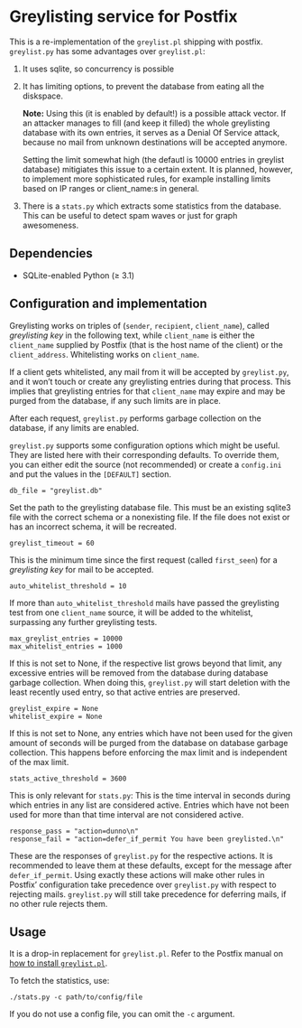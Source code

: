 Greylisting service for Postfix
===============================

This is a re-implementation of the ``greylist.pl`` shipping with
postfix. ``greylist.py`` has some advantages over ``greylist.pl``:

1. It uses sqlite, so concurrency is possible
2. It has limiting options, to prevent the database from eating all the
   diskspace.

   **Note:** Using this (it is enabled by default!) is a possible attack
   vector. If an attacker manages to fill (and keep it filled) the whole
   greylisting database with its own entries, it serves as a Denial Of Service
   attack, because no mail from unknown destinations will be accepted anymore.

   Setting the limit somewhat high (the defautl is 10000 entries in greylist
   database) mitigiates this issue to a certain extent. It is planned, however,
   to implement more sophisticated rules, for example installing limits based on
   IP ranges or client_name:s in general.
3. There is a ``stats.py`` which extracts some statistics from the
   database. This can be useful to detect spam waves or just for graph
   awesomeness.

Dependencies
------------

* SQLite-enabled Python (≥ 3.1)

Configuration and implementation
--------------------------------

Greylisting works on triples of (``sender``, ``recipient``, ``client_name``),
called *greylisting key* in the following text, while ``client_name`` is either
the ``client_name`` supplied by Postfix (that is the host name of the client) or
the ``client_address``. Whitelisting works on ``client_name``.

If a client gets whitelisted, any mail from it will be accepted by
``greylist.py``, and it won’t touch or create any greylisting entries during
that process. This implies that greylisting entries for that ``client_name`` may
expire and may be purged from the database, if any such limits are in place.

After each request, ``greylist.py`` performs garbage collection on the database,
if any limits are enabled.

``greylist.py`` supports some configuration options which might be useful. They
are listed here with their corresponding defaults. To override them, you can
either edit the source (not recommended) or create a ``config.ini`` and put the
values in the ``[DEFAULT]`` section.

    db_file = "greylist.db"

Set the path to the greylisting database file. This must be an existing sqlite3
file with the correct schema or a nonexisting file. If the file does not exist
or has an incorrect schema, it will be recreated.

    greylist_timeout = 60

This is the minimum time since the first request (called ``first_seen``) for a
*greylisting key* for mail to be accepted.

    auto_whitelist_threshold = 10

If more than ``auto_whitelist_threshold`` mails have passed the greylisting test
from one ``client_name`` source, it will be added to the whitelist, surpassing
any further greylisting tests.

    max_greylist_entries = 10000
    max_whitelist_entries = 1000

If this is not set to None, if the respective list grows beyond that limit, any
excessive entries will be removed from the database during database garbage
collection. When doing this, ``greylist.py`` will start deletion with the least
recently used entry, so that active entries are preserved.

    greylist_expire = None
    whitelist_expire = None

If this is not set to None, any entries which have not been used for the given
amount of seconds will be purged from the database on database garbage
collection. This happens before enforcing the max limit and is independent of
the max limit.

    stats_active_threshold = 3600

This is only relevant for ``stats.py``: This is the time interval in seconds
during which entries in any list are considered active. Entries which have not
been used for more than that time interval are not considered active.

    response_pass = "action=dunno\n"
    response_fail = "action=defer_if_permit You have been greylisted.\n"

These are the responses of ``greylist.py`` for the respective actions. It is
recommended to leave them at these defaults, except for the message after
``defer_if_permit``. Using exactly these actions will make other rules in
Postfix’ configuration take precedence over ``greylist.py`` with respect to
rejecting mails. ``greylist.py`` will still take precedence for deferring mails,
if no other rule rejects them.

Usage
-----

It is a drop-in replacement for ``greylist.pl``. Refer to the Postfix manual on
[how to install ``greylist.pl``][0].

To fetch the statistics, use:

    ./stats.py -c path/to/config/file

If you do not use a config file, you can omit the ``-c`` argument.


   [0]: http://www.postfix.org/SMTPD_POLICY_README.html#greylist

